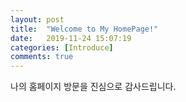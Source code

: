 ```yaml
---
layout: post
title:  "Welcome to My HomePage!"
date:   2019-11-24 15:07:19
categories: [Introduce]
comments: true
---
```

나의 홈페이지 방문을 진심으로 감사드립니다.
